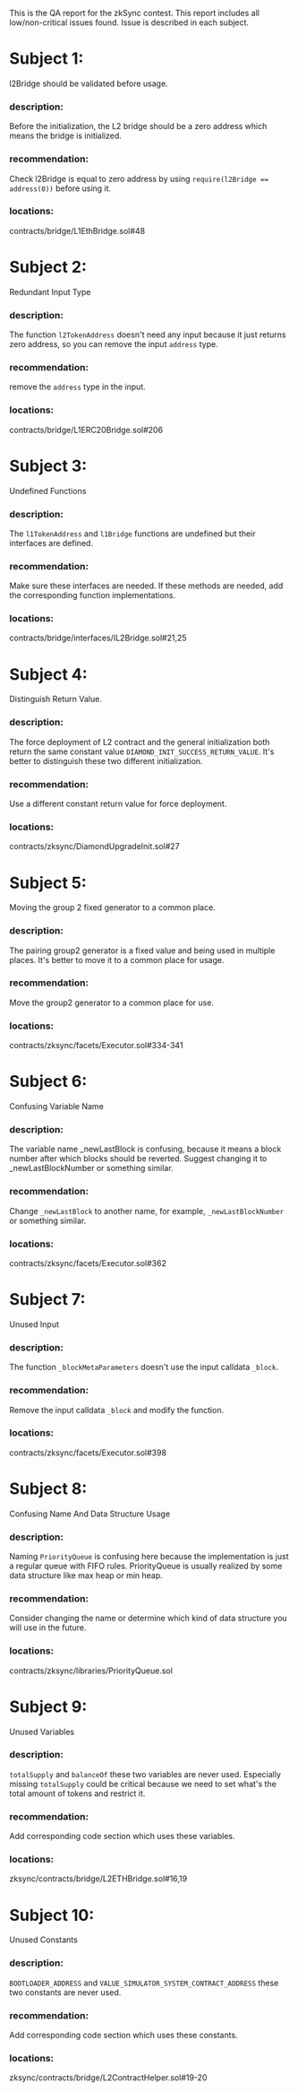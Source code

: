 This is the QA report for the zkSync contest. This report includes all low/non-critical issues found. Issue is described in each subject. 

# Subject 1: 
l2Bridge should be validated before usage. 

### description: 
Before the initialization, the L2 bridge should be a zero address which means the bridge is initialized. 

### recommendation: 
Check l2Bridge is equal to zero address by using ``require(l2Bridge == address(0))`` before using it. 

### locations: 
contracts/bridge/L1EthBridge.sol#48

# Subject 2: 
Redundant Input Type

### description: 
The function ``l2TokenAddress`` doesn't need any input because it just returns zero address, so you can remove the input ``address`` type. 

### recommendation: 
remove the ``address`` type in the input. 

### locations: 
contracts/bridge/L1ERC20Bridge.sol#206

# Subject 3: 
Undefined Functions

### description: 
The ``l1TokenAddress`` and ``l1Bridge`` functions are undefined but their interfaces are defined. 

### recommendation: 
Make sure these interfaces are needed. If these methods are needed, add the corresponding function implementations. 

### locations: 
contracts/bridge/interfaces/IL2Bridge.sol#21,25

# Subject 4: 
Distinguish Return Value. 

### description: 
The force deployment of L2 contract and the general initialization both return the same constant value ``DIAMOND_INIT_SUCCESS_RETURN_VALUE``. It's better to distinguish these two different initialization. 

### recommendation: 
Use a different constant return value for force deployment. 

### locations: 
contracts/zksync/DiamondUpgradeInit.sol#27

# Subject 5: 
Moving the group 2 fixed generator to a common place. 

### description: 
The pairing group2 generator is a fixed value and being used in multiple places. It's better to move it to a common place for usage. 

### recommendation: 
Move the group2 generator to a common place for use. 

### locations: 
contracts/zksync/facets/Executor.sol#334-341


# Subject 6: 
Confusing Variable Name

### description: 
The variable name _newLastBlock is confusing, because it means a block number after which blocks should be reverted. Suggest changing it to _newLastBlockNumber or something similar. 

### recommendation: 
Change ``_newLastBlock`` to another name, for example, ``_newLastBlockNumber`` or something similar. 

### locations: 
contracts/zksync/facets/Executor.sol#362

# Subject 7: 
Unused Input

### description: 
The function ``_blockMetaParameters`` doesn't use the input calldata ``_block``. 

### recommendation: 
Remove the input calldata ``_block`` and modify the function. 

### locations: 
contracts/zksync/facets/Executor.sol#398

# Subject 8: 
Confusing Name And Data Structure Usage

### description: 
Naming ``PriorityQueue`` is confusing here because the implementation is just a regular queue with FIFO rules. PriorityQueue is usually realized by some data structure like max heap or min heap. 

### recommendation: 
Consider changing the name or determine which kind of data structure you will use in the future. 

### locations: 
contracts/zksync/libraries/PriorityQueue.sol

# Subject 9: 
Unused Variables

### description: 
``totalSupply`` and ``balanceOf`` these two variables are never used. Especially missing ``totalSupply`` could be critical because we need to set what's the total amount of tokens and restrict it. 

### recommendation: 
Add corresponding code section which uses these variables. 

### locations: 
zksync/contracts/bridge/L2ETHBridge.sol#16,19


# Subject 10: 
Unused Constants

### description: 
``BOOTLOADER_ADDRESS`` and ``VALUE_SIMULATOR_SYSTEM_CONTRACT_ADDRESS`` these two constants are never used. 

### recommendation: 
Add corresponding code section which uses these constants. 

### locations: 
zksync/contracts/bridge/L2ContractHelper.sol#19-20


